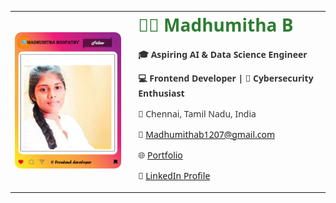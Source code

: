 <table>
  <tr>
    <td>
      <img src="https://github.com/Madhu1207-coder/Madhumitha-B/blob/main/Profile.gif" alt="Madhumitha Boopathy Instagram Style" width="300" style="border-radius: 10px;" />
    </td>
    <td style="vertical-align: top; padding-left: 20px; font-family: 'Segoe UI', Tahoma, Geneva, Verdana, sans-serif; color: #333;">
      <h1 style="margin-top: 0; color:#2E7D32;">👩‍💻 Madhumitha B</h1>
      <p><strong>🎓 Aspiring AI & Data Science Engineer</strong></p>
      <p><strong>💻 Frontend Developer | 🔐 Cybersecurity Enthusiast</strong></p>
      <p>📍 Chennai, Tamil Nadu, India</p>
      <p>📧 <a href="mailto:Madhumithab1207@gmail.com">Madhumithab1207@gmail.com</a></p>
      <p>🌐 <a href="https://sites.google.com/view/madhumitha-b/project-page" target="_blank">Portfolio</a></p>
      <p>🔗 <a href="https://www.linkedin.com/in/madhumitha-b-a545a525b?utm_source=share&utm_campaign=share_via&utm_content=profile&utm_medium=android_app">LinkedIn Profile</a></p>
    </td>
  </tr>
</table>
